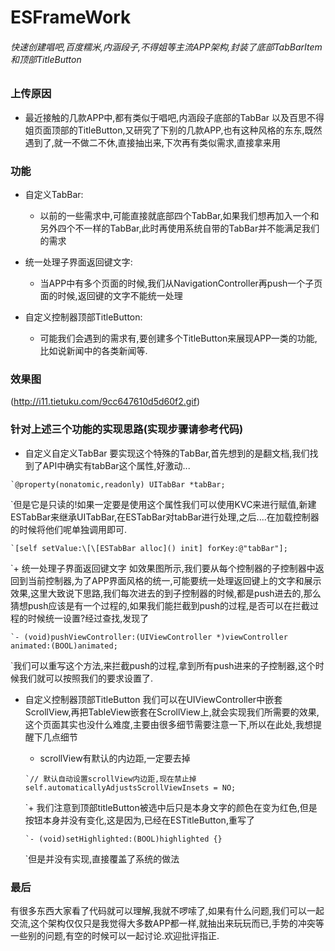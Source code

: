 # ESFrameWork
###### 快速创建唱吧,百度糯米,内涵段子,不得姐等主流APP架构,封装了底部TabBarItem和顶部TitleButton

### 上传原因
+ 最近接触的几款APP中,都有类似于唱吧,内涵段子底部的TabBar
以及百思不得姐页面顶部的TitleButton,又研究了下别的几款APP,也有这种风格的东东,既然遇到了,就一不做二不休,直接抽出来,下次再有类似需求,直接拿来用

### 功能
+ 自定义TabBar:
	+ 以前的一些需求中,可能直接就底部四个TabBar,如果我们想再加入一个和另外四个不一样的TabBar,此时再使用系统自带的TabBar并不能满足我们的需求

+ 统一处理子界面返回键文字:
	+ 当APP中有多个页面的时候,我们从NavigationController再push一个子页面的时候,返回键的文字不能统一处理


+ 自定义控制器顶部TitleButton:
	+ 可能我们会遇到的需求有,要创建多个TitleButton来展现APP一类的功能,比如说新闻中的各类新闻等.

### 效果图
![]()(http://i11.tietuku.com/9cc647610d5d60f2.gif)

### 针对上述三个功能的实现思路(实现步骤请参考代码)

+ 自定义自定义TabBar
	要实现这个特殊的TabBar,首先想到的是翻文档,我们找到了API中确实有tabBar这个属性,好激动...
```
`@property(nonatomic,readonly) UITabBar *tabBar;
```
`但是它是只读的!如果一定要是使用这个属性我们可以使用KVC来进行赋值,新建ESTabBar来继承UITabBar,在ESTabBar对tabBar进行处理,之后....在加载控制器的时候将他们呢单独调用即可.
```
`[self setValue:\[\[ESTabBar alloc]() init] forKey:@"tabBar"];
```
`+ 统一处理子界面返回键文字
如效果图所示,我们要从每个控制器的子控制器中返回到当前控制器,为了APP界面风格的统一,可能要统一处理返回键上的文字和展示效果,这里大致说下思路,我们每次进去的到子控制器的时候,都是push进去的,那么猜想push应该是有一个过程的,如果我们能拦截到push的过程,是否可以在拦截过程的时候统一设置?经过查找,发现了

```
`- (void)pushViewController:(UIViewController *)viewController animated:(BOOL)animated;
```
`我们可以重写这个方法,来拦截push的过程,拿到所有push进来的子控制器,这个时候我们就可以按照我们的要求设置了.
+ 自定义控制器顶部TitleButton
	我们可以在UIViewController中嵌套ScrollView,再把TableView嵌套在ScrollView上,就会实现我们所需要的效果,这个页面其实也没什么难度,主要由很多细节需要注意一下,所以在此处,我想提醒下几点细节
	+ scrollView有默认的内边距,一定要去掉

	```
	`// 默认自动设置scrollView内边距,现在禁止掉
	self.automaticallyAdjustsScrollViewInsets = NO;
	```
	`+ 我们注意到顶部titleButton被选中后只是本身文字的颜色在变为红色,但是按钮本身并没有变化,这是因为,已经在ESTitleButton,重写了
	```
	`- (void)setHighlighted:(BOOL)highlighted {}
	```
	`但是并没有实现,直接覆盖了系统的做法


### 最后
   有很多东西大家看了代码就可以理解,我就不啰嗦了,如果有什么问题,我们可以一起交流,这个架构仅仅只是我觉得大多数APP都一样,就抽出来玩玩而已,手势的冲突等一些别的问题,有空的时候可以一起讨论.欢迎批评指正.

